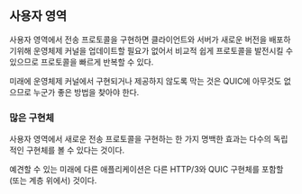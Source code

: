 <!--
## User-space

Implementing a transport protocol in user-space helps enable quick
iteration of the protocol, as it is comparatively easy to evolve the
protocol without necessitating that clients and servers update their
operating system kernel to deploy new versions.

Nothing inherent in QUIC prevents it from being implemented and offered
by operating system kernels in the future, should someone find that a
good idea.

### Many implementations

One obvious effect of implementing a new transport protocol in
user-space is that we can expect to see many independent implementations.

Different applications are likely to include (or layer atop) different
HTTP/3 and QUIC implementations for the foreseeable future.
-->

## 사용자 영역

사용자 영역에서 전송 프로토콜을 구현하면 클라이언트와 서버가 새로운 버전을 배포하기위해 운영체제 커널을
업데이트할 필요가 없어서 비교적 쉽게 프로토콜을 발전시킬 수 있으므로 프로토콜을 빠르게 반복할 수 있다.

미래에 운영체제 커널에서 구현되거나 제공하지 않도록 막는 것은 QUIC에 아무것도 없으므로
누군가 좋은 방법을 찾아야 한다.

### 많은 구현체

사용자 영역에서 새로운 전송 프로토콜을 구현하는 한 가지 명백한 효과는
다수의 독립적인 구현체를 볼 수 있다는 것이다.

예견할 수 있는 미래에 다른 애플리케이션은
다른 HTTP/3와 QUIC 구현체를 포함할(또는 계층 위에서) 것이다.
